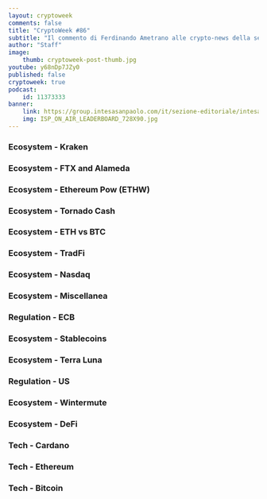 ```yaml
---
layout: cryptoweek
comments: false
title: "CryptoWeek #86"
subtitle: "Il commento di Ferdinando Ametrano alle crypto-news della settimana" 
author: "Staff"
image:
    thumb: cryptoweek-post-thumb.jpg
youtube: y68nDp7JZy0
published: false
cryptoweek: true
podcast:
    id: 11373333
banner:
    link: https://group.intesasanpaolo.com/it/sezione-editoriale/intesa-sanpaolo-on-air?utm_campaign=GoldInstitute&utm_source=GoldInstitute&utm_medium=Banner_CPM&utm_content=DisplayAwareness&utm_term=GoldInstitute_Banner_CPM_GoldInstitute_
    img: ISP_ON_AIR_LEADERBOARD_728X90.jpg
---
```



### Ecosystem - Kraken

### Ecosystem - FTX and Alameda

### Ecosystem - Ethereum Pow (ETHW)

### Ecosystem - Tornado Cash

### Ecosystem - ETH vs BTC

### Ecosystem - TradFi

### Ecosystem - Nasdaq

### Ecosystem - Miscellanea

### Regulation - ECB

### Ecosystem - Stablecoins

### Ecosystem - Terra Luna

### Regulation - US

### Ecosystem - Wintermute

### Ecosystem - DeFi

### Tech - Cardano

### Tech - Ethereum

### Tech - Bitcoin
